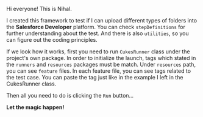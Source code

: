 Hi everyone! This is Nihal. 

I created this framework to test if I can upload different types of 
folders into the **Salesforce Developer** platform. You can check `stepDefinitions`
for further understanding about the test. And there is also `utilities`, so you can
figure out the coding principles.

If we look how it works, first you need to run `CukesRunner` class
under the project's own package. In order to initialize the launch,
tags which stated in the `runners` and `resources` packages must be match. 
Under `resources` path, you can see `feature` files. In each feature
file, you can see tags related to the test case. You can paste the tag
just like in the example I left in the CukesRunner class. 


Then all you need to do is clicking the `Run` button... 

**Let the magic happen!**
